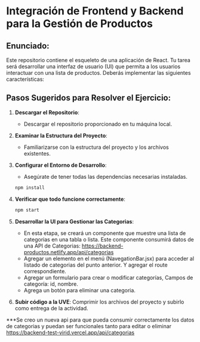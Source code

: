 # Integración de Frontend y Backend para la Gestión de Productos

## Enunciado:

Este repositorio contiene el esqueleto de una aplicación de React. Tu tarea será desarrollar una interfaz de usuario (UI) que permita a los usuarios interactuar con una lista de productos. Deberás implementar las siguientes características:

## Pasos Sugeridos para Resolver el Ejercicio:

1. **Descargar el Repositorio**:
    - Descargar el repositorio proporcionado en tu máquina local.

2. **Examinar la Estructura del Proyecto**:
    - Familiarizarse con la estructura del proyecto y los archivos existentes.

3. **Configurar el Entorno de Desarrollo**:
    - Asegúrate de tener todas las dependencias necesarias instaladas.

   ```bash
   npm install
   ```
     
4. **Verificar que todo funcione correctamente**:

   ```bash
   npm start
   ```

5. **Desarrollar la UI para Gestionar las Categorias**: 
    - En esta etapa, se creará un componente que muestre una lista de categorias en una tabla o lista. Este componente consumirá datos de una API de Categorias:
    https://backend-productos.netlify.app/api/categorias
    - Agregar un elemento en el menú (NavegationBar.jsx) para acceder al listado de categorias del punto anterior. Y agregar el route correspondiente. 
    - Agregar un formulario para crear o modificar categorías,  Campos de categoría: id, nombre.
    - Agrega un botón para eliminar una categoria.
  
6. **Subir código a la UVE**:
   Comprimir los archivos del proyecto y subirlo como entrega de la actividad.

***Se creo un nueva api para que pueda consumir correctamente los datos de categorias y puedan ser funcionales tanto para editar o eliminar
https://backend-test-virid.vercel.app/api/categorias
